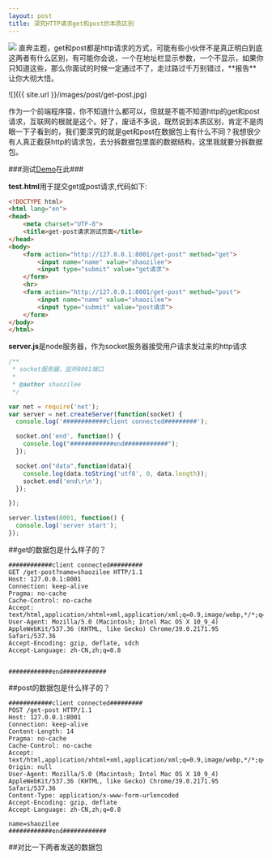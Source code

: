 ```yaml
---
layout: post
title: 深究HTTP请求get和post的本质区别
---
```

<img src="{{ site.url }}/images/post/get-post.jpg" class="excerpt">
直奔主题，get和post都是http请求的方式，可能有些小伙伴不是真正明白到底这两者有什么区别，有可能你会说，一个在地址栏显示参数，一个不显示，如果你只知道这些，那么你面试的时候一定通过不了，走过路过千万别错过，**报告**让你大彻大悟。

<!-- ## -->

![]({{ site.url }}/images/post/get-post.jpg)   

作为一个前端程序猿，你不知道什么都可以，但就是不能不知道http的get和post请求，互联网的根就是这个。好了，废话不多说，既然说到本质区别，肯定不是肉眼一下子看到的，我们要深究的就是get和post在数据包上有什么不同？我想很少有人真正截获http的请求包，去分拆数据包里面的数据结构，这里我就要分拆数据包。


###测试[Demo](https://github.com/shaozilee/shaozilee.github.io/tree/master/test/get-post)在此###

**test.html**用于提交get或post请求,代码如下:

```html
<!DOCTYPE html>
<html lang="en">
<head>
	<meta charset="UTF-8">
	<title>get-post请求测试页面</title>
</head>
<body>
	<form action="http://127.0.0.1:8001/get-post" method="get">
		<input name="name" value="shaozilee">
		<input type="submit" value="get请求">
	</form>
	<hr>
	<form action="http://127.0.0.1:8001/get-post" method="post">
		<input name="name" value="shaozilee">
		<input type="submit" value="post请求">
	</form>
</body>
</html>
```

**server.js**是node服务器，作为socket服务器接受用户请求发过来的http请求

```js
/**
 * socket服务器，监听8001端口
 *
 * @author shaozilee
 */

var net = require('net');
var server = net.createServer(function(socket) {
  console.log('############client connected#########');

  socket.on('end', function() {
  	console.log("############end############");
  });

  socket.on("data",function(data){
  	console.log(data.toString('utf8', 0, data.length));
  	socket.end('end\r\n');
  });

});

server.listen(8001, function() {
  console.log('server start');
});
```




##get的数据包是什么样子的？

```
############client connected#########
GET /get-post?name=shaozilee HTTP/1.1
Host: 127.0.0.1:8001
Connection: keep-alive
Pragma: no-cache
Cache-Control: no-cache
Accept: text/html,application/xhtml+xml,application/xml;q=0.9,image/webp,*/*;q=0.8
User-Agent: Mozilla/5.0 (Macintosh; Intel Mac OS X 10_9_4) AppleWebKit/537.36 (KHTML, like Gecko) Chrome/39.0.2171.95 Safari/537.36
Accept-Encoding: gzip, deflate, sdch
Accept-Language: zh-CN,zh;q=0.8


############end############
```

##post的数据包是什么样子的？

```
############client connected#########
POST /get-post HTTP/1.1
Host: 127.0.0.1:8001
Connection: keep-alive
Content-Length: 14
Pragma: no-cache
Cache-Control: no-cache
Accept: text/html,application/xhtml+xml,application/xml;q=0.9,image/webp,*/*;q=0.8
Origin: null
User-Agent: Mozilla/5.0 (Macintosh; Intel Mac OS X 10_9_4) AppleWebKit/537.36 (KHTML, like Gecko) Chrome/39.0.2171.95 Safari/537.36
Content-Type: application/x-www-form-urlencoded
Accept-Encoding: gzip, deflate
Accept-Language: zh-CN,zh;q=0.8

name=shaozilee
############end############
```
##对比一下两者发送的数据包


